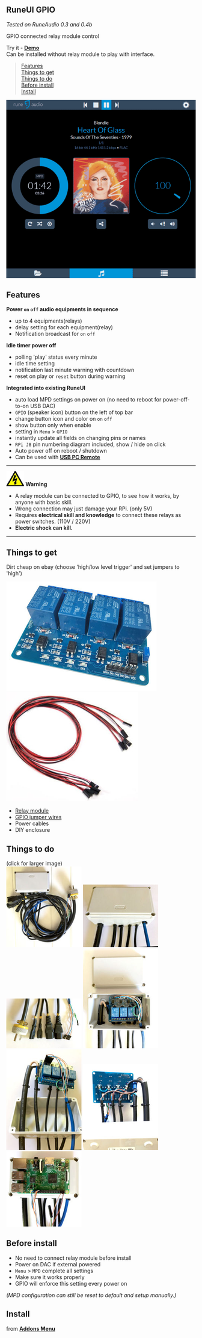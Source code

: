 RuneUI GPIO
---
_Tested on RuneAudio 0.3 and 0.4b_

GPIO connected relay module control  

Try it - [**Demo**](https://rern.github.io/RuneUI_GPIO/)  
Can be installed without relay module to play with interface.  

>[Features](#features)  
>[Things to get](#things-to-get)  
>[Things to do](#things-to-do)  
>[Before install](#before-install)  
>[Install](#install)  

![settings](https://github.com/rern/_assets/blob/master/RuneUI_GPIO/gpio.gif)  

Features
---

**Power `on` `off` audio equipments in sequence**
- up to 4 equipments(relays)
- delay setting for each equipment(relay)
- Notification broadcast for `on` `off`

**Idle timer power off**
- polling 'play' status every minute
- idle time setting
- notification last minute warning with countdown
- reset on play or `reset` button during warning

**Integrated into existing RuneUI**
- auto load MPD settings on power on (no need to reboot for power-off-to-on USB DAC)
- `GPIO` (speaker icon) button on the left of top bar
- change button icon and color on `on` `off`
- show button only when enable
- setting in `Menu` > `GPIO`
- instantly update all fields on changing pins or names
- `RPi J8` pin numbering diagram included, show / hide on click
- Auto power off on reboot / shutdown
- Can be used with [**USB PC Remote**](https://github.com/rern/Rune_USB_PC_Remote)

<hr>

![warning](https://github.com/rern/_assets/blob/master/RuneUI_GPIO/warning_el.png) **Warning**
- A relay module can be connected to GPIO, to see how it works, by anyone with basic skill.  
- Wrong connection may just damage your RPi. (only 5V)  
- Requires **electrical skill and knowledge** to connect these relays as power switches. (110V / 220V)  
- **Electric shock can kill.**  

<hr>

Things to get
---
Dirt cheap on ebay (choose 'high/low level trigger' and set jumpers to 'high')

![relay](https://github.com/rern/_assets/blob/master/RuneUI_GPIO/relay.jpg)
![jumper](https://github.com/rern/_assets/blob/master/RuneUI_GPIO/jumper.jpg)

- [Relay module](https://www.ebay.com/sch/i.html?_from=R40&_trksid=p2055119.m570.l1313.TR0.TRC0.H0.Xrelay+low+high+trigger.TRS0&_nkw=relay+low+high+trigger&_sacat=0)
- [GPIO jumper wires](http://www.ebay.com/sch/i.html?_from=R40&_trksid=p2047675.m570.l1313.TR0.TRC0.H0.X10pcs+2pin+jumper.TRS0&_nkw=10pcs+2pin+jumper&_sacat=0)
- Power cables
- DIY enclosure

Things to do
---
(click for larger image)  
[![1](https://github.com/rern/_assets/blob/master/RuneUI_GPIO/GPIOs/1.jpg)](https://github.com/rern/_assets/blob/master/RuneUI_GPIO/1.jpg?raw=1)
[![2](https://github.com/rern/_assets/blob/master/RuneUI_GPIO/GPIOs/2.jpg)](https://github.com/rern/_assets/blob/master/RuneUI_GPIO/2.jpg?raw=1)
[![3](https://github.com/rern/_assets/blob/master/RuneUI_GPIO/GPIOs/3.jpg)](https://github.com/rern/_assets/blob/master/RuneUI_GPIO/3.jpg?raw=1)
[![4](https://github.com/rern/_assets/blob/master/RuneUI_GPIO/GPIOs/4.jpg)](https://github.com/rern/_assets/blob/master/RuneUI_GPIO/4.jpg?raw=1)
[![5](https://github.com/rern/_assets/blob/master/RuneUI_GPIO/GPIOs/5.jpg)](https://github.com/rern/_assets/blob/master/RuneUI_GPIO/5.jpg?raw=1)
[![6](https://github.com/rern/_assets/blob/master/RuneUI_GPIO/GPIOs/6.jpg)](https://github.com/rern/_assets/blob/master/RuneUI_GPIO/6.jpg?raw=1)
[![7](https://github.com/rern/_assets/blob/master/RuneUI_GPIO/GPIOs/7.jpg)](https://github.com/rern/_assets/blob/master/RuneUI_GPIO/7.jpg?raw=1)

Before install
---
- No need to connect relay module before install
- Power on DAC if external powered
- `Menu` > `MPD` complete all settings
- Make sure it works properly
- GPIO will enforce this setting every power on

_(MPD configuration can still be reset to default and setup manually.)_

Install
---
from [**Addons Menu**](https://github.com/rern/RuneAudio_Addons)  
